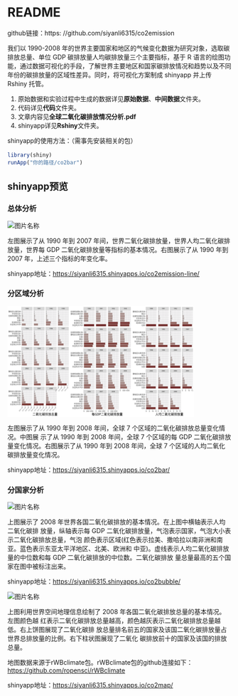 # README

github链接：https: //github.com/siyanli6315/co2emission

我们以 1990-2008 年的世界主要国家和地区的气候变化数据为研究对象，选取碳排放总量、单位 GDP 碳排放量人均碳排放量三个主要指标，基于 R 语言的绘图功能，通过数据可视化的手段，了解世界主要地区和国家碳排放情况和趋势以及不同年份的碳排放量的区域性差异。同时，将可视化方案制成 shinyapp 并上传 Rshiny 托管。

1. 原始数据和实验过程中生成的数据详见**原始数据**、**中间数据**文件夹。
2. 代码详见**代码**文件夹。
3. 文章内容见**全球二氧化碳排放情况分析.pdf**
4. shinyapp详见**Rshiny**文件夹。

shinyapp的使用方法：（需事先安装相关的包）

```R
library(shiny)
runApp("你的路径/co2bar")
```

## shinyapp预览

### 总体分析

<img src="./图2.png" width = "420" height = "250" alt="图片名称" align=center />

左图展示了从 1990 年到 2007 年间，世界二氧化碳排放量，世界人均二氧化碳排放量，世界每 GDP 二氧化碳排放量等指标的基本情况。右图展示了从 1990 年到 2007 年，上述三个指标的年变化率。

shinyapp地址：https://siyanli6315.shinyapps.io/co2emission-line/

### 分区域分析

<img src="./图345合并.png" width = "420" height = "250" alt="图片名称" align=center />

左图展示了从 1990 年到 2008 年间，全球 7 个区域的二氧化碳排放总量变化情况。中图展 示了从 1990 年到 2008 年间，全球 7 个区域的每 GDP 二氧化碳排放量变化情况。右图展示了从 1990 年到 2008 年间，全球 7 个区域的人均二氧化碳排放量变化情况。

shinyapp地址：https://siyanli6315.shinyapps.io/co2bar/

### 分国家分析

<img src="./图6.png" width = "420" height = "250" alt="图片名称" align=center />

上图展示了 2008 年世界各国二氧化碳排放的基本情况。在上图中横轴表示人均二氧化碳排 放量，纵轴表示每 GDP 二氧化碳排放量，气泡表示国家，气泡大小表示二氧化碳排放总量，气泡 颜色表示区域(红色表示拉美、撒哈拉以南非洲和南亚。蓝色表示东亚太平洋地区、北美、欧洲和 中亚)。虚线表示人均二氧化碳排放量的中位数和每 GDP 二氧化碳排放的中位数。二氧化碳排放 量总量最高的五个国家在图中被标注出来。

shinyapp地址：https://siyanli6315.shinyapps.io/co2bubble/

<img src="./图7.png" width = "420" height = "250" alt="图片名称" align=center />

上图利用世界空间地理信息绘制了 2008 年各国二氧化碳排放总量的基本情况。左图颜色越 红表示二氧化碳排放总量越高，颜色越灰表示二氧化碳排放总量越低。右上饼图展现了二氧化碳排 放总量排名前五的国家及该国二氧化碳排放量占世界总排放量的比例。右下柱状图展现了二氧化 碳排放前十的国家及该国的排放总量。

地图数据来源于rWBclimate包。rWBclimate包的github连接如下：https://github.com/ropensci/rWBclimate


shinyapp地址：https://siyanli6315.shinyapps.io/co2map/
